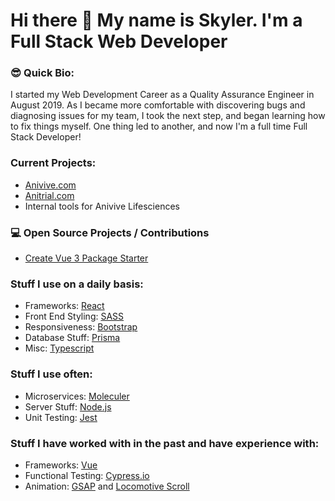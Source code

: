 # Hi there 👋 My name is Skyler. I'm a Full Stack Web Developer


### 😎 Quick Bio:
I started my Web Development Career as a Quality Assurance Engineer in August 2019.
As I became more comfortable with discovering bugs and diagnosing issues for my team, I took the next step, and began learning how to fix things myself.
One thing led to another, and now I'm a full time Full Stack Developer!

### Current Projects:
- [Anivive.com](https://www.anivive.com)
- [Anitrial.com](https://www.anitrial.com)
- Internal tools for Anivive Lifesciences

### :computer: Open Source Projects / Contributions
- [Create Vue 3 Package Starter](https://github.com/Anivive/create-vue3-package)

### Stuff I use on a daily basis:
- Frameworks: [React](https://react.dev/)
- Front End Styling: [SASS](https://sass-lang.com/)
- Responsiveness: [Bootstrap](https://getbootstrap.com/)
- Database Stuff: [Prisma](https://www.prisma.io/)
- Misc: [Typescript](https://www.typescriptlang.org/)

### Stuff I use often:
- Microservices: [Moleculer](https://moleculer.services/)
- Server Stuff: [Node.js](https://nodejs.org/en)
- Unit Testing: [Jest](https://jestjs.io/)

### Stuff I have worked with in the past and have experience with:
- Frameworks: [Vue](https://locomotivemtl.github.io/locomotive-scroll/)
- Functional Testing: [Cypress.io](https://www.cypress.io/)
- Animation: [GSAP](https://greensock.com/gsap/) and [Locomotive Scroll](https://locomotivemtl.github.io/locomotive-scroll/)
